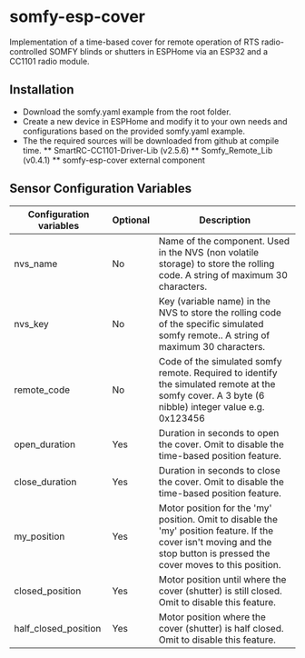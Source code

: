# somfy-esp-cover
Implementation of a time-based cover for remote operation of RTS radio-controlled SOMFY blinds or shutters in ESPHome via an ESP32 and a CC1101 radio module.

## Installation
* Download the somfy.yaml example from the root folder.
* Create a new device in ESPHome and modify it to your own needs and configurations based on the provided somfy.yaml example.
* The the required sources will be downloaded from github at compile time.
** SmartRC-CC1101-Driver-Lib (v2.5.6)
** Somfy_Remote_Lib (v0.4.1)
** somfy-esp-cover external component

## Sensor Configuration Variables

| Configuration variables | Optional | Description |
| ------------- | ------------- | ------------- |
| nvs_name | No | Name of the component. Used in the NVS (non volatile storage) to store the rolling code. A string of maximum 30 characters. |
| nvs_key | No | Key (variable name) in the NVS to store the rolling code of the specific simulated somfy remote.. A string of maximum 30 characters. |
| remote_code | No | Code of the simulated somfy remote. Required to identify the simulated remote at the somfy cover. A 3 byte (6 nibble) integer value e.g. 0x123456 |
| open_duration | Yes | Duration in seconds to open the cover. Omit to disable the time-based position feature. |
| close_duration | Yes | Duration in seconds to close the cover. Omit to disable the time-based position feature. |
| my_position | Yes | Motor position for the 'my' position. Omit to disable the 'my' position feature. If the cover isn't moving and the stop button is pressed the cover moves to this position. |
| closed_position | Yes | Motor position until where the cover (shutter) is still closed. Omit to disable this feature. |
| half_closed_position | Yes | Motor position where the cover (shutter) is half closed. Omit to disable this feature. |
